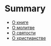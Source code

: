 # Summary

* [О книге](README.md)
* [О молитве](Prayer.md)
* [О святости](Holiness.md)
* [О христианстве](Christianity.md)

